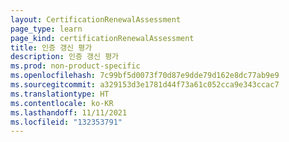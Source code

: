 ```yaml
---
layout: CertificationRenewalAssessment
page_type: learn
page_kind: certificationRenewalAssessment
title: 인증 갱신 평가
description: 인증 갱신 평가
ms.prod: non-product-specific
ms.openlocfilehash: 7c99bf5d0073f70d87e9dde79d162e8dc77ab9e9
ms.sourcegitcommit: a329153d3e1781d44f73a61c052cca9e343ccac7
ms.translationtype: HT
ms.contentlocale: ko-KR
ms.lasthandoff: 11/11/2021
ms.locfileid: "132353791"
---
```

